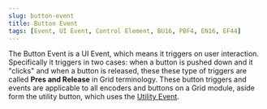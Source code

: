 ```yaml
---
slug: button-event
title: Button Event
tags: [Event, UI Event, Control Element, BU16, PBF4, EN16, EF44]
---
```


The Button Event is a UI Event, which means it triggers on user interaction. Specifically it triggers in two cases: when a button is pushed down and it "clicks" and when a button is released, these these type of triggers are called **Pres and Release** in Grid terminology. These button triggers and events are applicable to all encoders and buttons on a Grid module, aside form the utility button, which uses the [Utility Event](../system-events/utility-event).